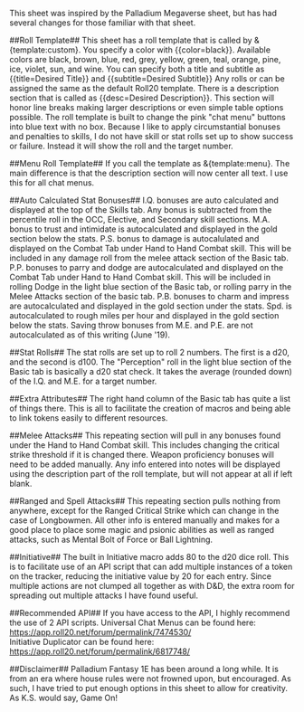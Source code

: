 This sheet was inspired by the Palladium Megaverse sheet, but has had several changes for those familiar with that sheet.

##Roll Template##
This sheet has a roll template that is called by &{template:custom}.
You specify a color with {{color=black}}.  Available colors are black, brown, blue, red, grey, yellow, green, teal, orange, pine, ice, violet, sun, and wine.
You can specify both a title and subtitle as {{title=Desired Title}} and {{subtitle=Desired Subtitle}}
Any rolls or can be assigned the same as the default Roll20 template.
There is a description section that is called as {{desc=Desired Description}}.  This section will honor line breaks making larger descriptions or even simple table options possible.
The roll template is built to change the pink "chat menu" buttons into blue text with no box.
Because I like to apply circumstantial bonuses and penalties to skills, I do not have skill or stat rolls set up to show success or failure.  Instead it will show the roll and the target number.

##Menu Roll Template##
If you call the template as &{template:menu}.
The main difference is that the description section will now center all text.  I use this for all chat menus.

##Auto Calculated Stat Bonuses##
I.Q. bonuses are auto calculated and displayed at the top of the Skills tab.  Any bonus is subtracted from the percentile roll in the OCC, Elective, and Secondary skill sections.
M.A. bonus to trust and intimidate is autocalculated and displayed in the gold section below the stats.
P.S. bonus to damage is autocalulated and displayed on the Combat Tab under Hand to Hand Combat skill.  This will be included in any damage roll from the melee attack section of the Basic tab.
P.P. bonuses to parry and dodge are autocalculated and displayed on the Combat Tab under Hand to Hand Combat skill.  This will be included in rolling Dodge in the light blue section of the Basic tab, or rolling parry in the Melee Attacks section of the basic tab.
P.B. bonuses to charm and impress are autocalculated and displayed in the gold section under the stats.
Spd. is autocalculated to rough miles per hour and displayed in the gold section below the stats.
Saving throw bonuses from M.E. and P.E. are not autocalculated as of this writing (June '19).

##Stat Rolls##
The stat rolls are set up to roll 2 numbers.  The first is a d20, and the second is d100.
The "Perception" roll in the light blue section of the Basic tab is basically a d20 stat check.  It takes the average (rounded down) of the I.Q. and M.E. for a target number.

##Extra Attributes##
The right hand column of the Basic tab has quite a list of things there.  This is all to facilitate the creation of macros and being able to link tokens easily to different resources.

##Melee Attacks##
This repeating section will pull in any bonuses found under the Hand to Hand Combat skill.  This includes changing the critical strike threshold if it is changed there.  Weapon proficiency bonuses will need to be added manually.
Any info entered into notes will be displayed using the description part of the roll template, but will not appear at all if left blank.

##Ranged and Spell Attacks##
This repeating section pulls nothing from anywhere, except for the Ranged Critical Strike which can change in the case of Longbowmen.
All other info is entered manually and makes for a good place to place some magic and psionic abilities as well as ranged attacks, such as Mental Bolt of Force or Ball Lightning.

##Initiative##
The built in Initiative macro adds 80 to the d20 dice roll.  This is to facilitate use of an API script that can add multiple instances of a token on the tracker, reducing the initiative value by 20 for each entry.  Since multiple actions are not clumped all together as with D&D, the extra room for spreading out multiple attacks I have found useful.

##Recommended API##
If you have access to the API, I highly recommend the use of 2 API scripts.
Universal Chat Menus can be found here:  https://app.roll20.net/forum/permalink/7474530/  
Initiative Duplicator can be found here:  https://app.roll20.net/forum/permalink/6817748/

##Disclaimer##
Palladium Fantasy 1E has been around a long while.  It is from an era where house rules were not frowned upon, but encouraged.  As such, I have tried to put enough options in this sheet to allow for creativity.  As K.S. would say, Game On!